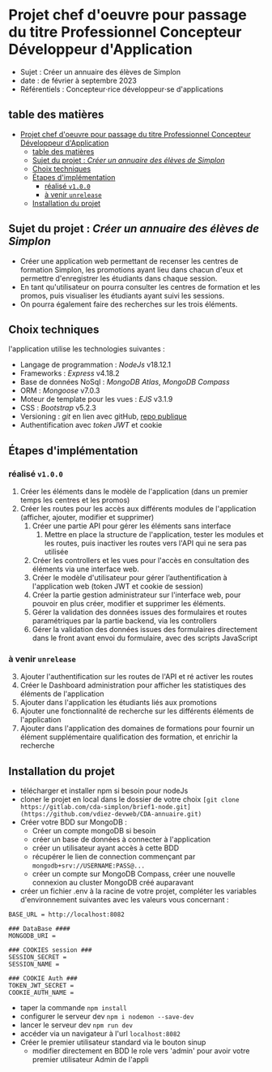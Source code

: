 # Projet chef d'oeuvre pour passage du titre Professionnel Concepteur Développeur d'Application

- Sujet : Créer un annuaire des élèves de Simplon
- date : de février à septembre 2023
- Référentiels : Concepteur⋅rice développeur⋅se d'applications

## table des matières

- [Projet chef d'oeuvre pour passage du titre Professionnel Concepteur Développeur d'Application](#projet-chef-doeuvre-pour-passage-du-titre-professionnel-concepteur-développeur-dapplication)
  - [table des matières](#table-des-matières)
  - [Sujet du projet : *Créer un annuaire des élèves de Simplon*](#sujet-du-projet--créer-un-annuaire-des-élèves-de-simplon)
  - [Choix techniques](#choix-techniques)
  - [Étapes d'implémentation](#étapes-dimplémentation)
    - [réalisé `v1.0.0`](#réalisé-v100)
    - [à venir `unrelease`](#à-venir-unrelease)
  - [Installation du projet](#installation-du-projet)

## Sujet du projet : *Créer un annuaire des élèves de Simplon*

- Créer une application web permettant de recenser les centres de formation Simplon, les promotions ayant lieu dans chacun d'eux et permettre d'enregistrer les étudiants dans chaque session.
- En tant qu'utilisateur on pourra consulter les centres de formation et les promos, puis visualiser les étudiants ayant suivi les sessions.
- On pourra également faire des recherches sur les trois éléments.

## Choix techniques

l'application utilise les technologies suivantes :

- Langage de programmation : *NodeJs* v18.12.1
- Frameworks : *Express* v4.18.2
- Base de données NoSql : *MongoDB Atlas*, *MongoDB Compass*
- ORM : *Mongoose* v7.0.3 
- Moteur de template pour les vues : *EJS* v3.1.9
- CSS : *Bootstrap* v5.2.3
- Versioning : *git* en lien avec gitHub, [repo publique](https://github.com/vdiez-devweb/CDA-annuaire.git)
- Authentification avec *token JWT* et cookie

## Étapes d'implémentation

### réalisé `v1.0.0`

1. Créer les éléments dans le modèle de l'application (dans un premier temps les centres et les promos)
2. Créer les routes pour les accès aux différents modules de l'application (afficher, ajouter, modifier et supprimer)
   1. Créer une partie API pour gérer les éléments sans interface
      1. Mettre en place la structure de l'application, tester les modules et les routes, puis inactiver les routes vers l'API qui ne sera pas utilisée
   2. Créer les controllers et les vues pour l'accès en consultation des éléments via une interface web.
   3. Créer le modèle d'utilisateur pour gérer l’authentification à l'application web (token JWT et cookie de session)
   4. Créer la partie gestion administrateur sur l'interface web, pour pouvoir en plus créer, modifier et supprimer les éléments.
   5. Gérer la validation des données issues des formulaires et routes paramétriques par la partie backend, via les controllers
   6. Gérer la validation des données issues des formulaires directement dans le front avant envoi du formulaire, avec des scripts JavaScript

### à venir `unrelease`

3. Ajouter l'authentification sur les routes de l'API et ré activer les routes
4. Créer le Dashboard administration pour afficher les statistiques des éléments de l'application
5. Ajouter dans l'application les étudiants liés aux promotions
6. Ajouter une fonctionnalité de recherche sur les différents éléments de l'application
7. Ajouter dans l'application des domaines de formations pour fournir un élément supplémentaire qualification des formation, et enrichir la recherche

## Installation du projet

- télécharger et installer npm si besoin pour nodeJs
- cloner le projet en local dans le dossier de votre choix `[git clone https://gitlab.com/cda-simplon/brief1-node.git](https://github.com/vdiez-devweb/CDA-annuaire.git)`
- Créer votre BDD sur MongoDB :
  - Créer un compte mongoDB si besoin
  - créer un base de données à connecter à l'application
  - créer un utilisateur ayant accès à cette BDD
  - récupérer le lien de connection commençant par `mongodb+srv://USERNAME:PASS@...`
  - créer un compte sur MongoDB Compass, créer une nouvelle connexion au cluster MongoDB créé auparavant
- créer un fichier .env à la racine de votre projet, compléter les variables d'environnement suivantes avec les valeurs vous concernant :
  
```text
BASE_URL = http://localhost:8082

### DataBase ####
MONGODB_URI = 

### COOKIES session ###
SESSION_SECRET = 
SESSION_NAME =

### COOKIE Auth ###
TOKEN_JWT_SECRET = 
COOKIE_AUTH_NAME =
```

- taper la commande `npm install`
- configurer le serveur dev `npm i nodemon --save-dev`
- lancer le serveur dev `npm run dev`
- accéder via un navigateur à l'url `localhost:8082`
- Créer le premier utilisateur standard via le bouton sinup
  - modifier directement en BDD le role vers 'admin' pour avoir votre premier utilisateur Admin de l'appli

<!-- //TODO vérifier que la procédure est complète -->
